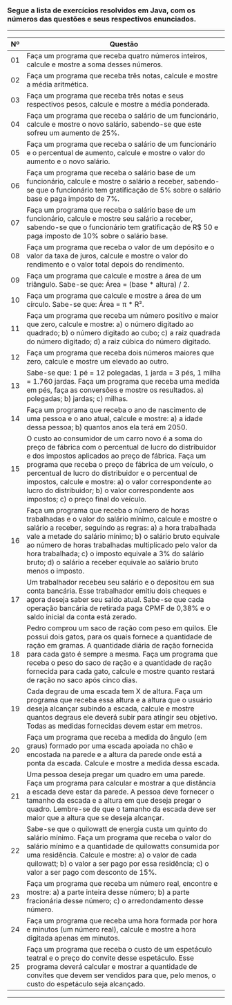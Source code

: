 ### Segue a lista de exercícios resolvidos em Java, com os números das questões e seus respectivos enunciados.
------
| Nº  | Questão                                                                 |
| --- | ------------------------------------------------------------------------ |
| 01  | Faça um programa que receba quatro números inteiros, calcule e mostre a soma desses números. |
| 02  | Faça um programa que receba três notas, calcule e mostre a média aritmética. |
| 03  | Faça um programa que receba três notas e seus respectivos pesos, calcule e mostre a média ponderada. |
| 04  | Faça um programa que receba o salário de um funcionário, calcule e mostre o novo salário, sabendo-se que este sofreu um aumento de 25%. |
| 05  | Faça um programa que receba o salário de um funcionário e o percentual de aumento, calcule e mostre o valor do aumento e o novo salário. |
| 06  | Faça um programa que receba o salário base de um funcionário, calcule e mostre o salário a receber, sabendo-se que o funcionário tem gratificação de 5% sobre o salário base e paga imposto de 7%. |
| 07  | Faça um programa que receba o salário base de um funcionário, calcule e mostre seu salário a receber, sabendo-se que o funcionário tem gratificação de R$ 50 e paga imposto de 10% sobre o salário base. |
| 08  | Faça um programa que receba o valor de um depósito e o valor da taxa de juros, calcule e mostre o valor do rendimento e o valor total depois do rendimento. |
| 09  | Faça um programa que calcule e mostre a área de um triângulo. Sabe-se que: Área = (base * altura) / 2. |
| 10  | Faça um programa que calcule e mostre a área de um círculo. Sabe-se que: Área = π * R². |
| 11  | Faça um programa que receba um número positivo e maior que zero, calcule e mostre: a) o número digitado ao quadrado; b) o número digitado ao cubo; c) a raiz quadrada do número digitado; d) a raiz cúbica do número digitado. |
| 12  | Faça um programa que receba dois números maiores que zero, calcule e mostre um elevado ao outro. |
| 13  | Sabe-se que: 1 pé = 12 polegadas, 1 jarda = 3 pés, 1 milha = 1.760 jardas. Faça um programa que receba uma medida em pés, faça as conversões e mostre os resultados. a) polegadas; b) jardas; c) milhas. |
| 14  | Faça um programa que receba o ano de nascimento de uma pessoa e o ano atual, calcule e mostre: a) a idade dessa pessoa; b) quantos anos ela terá em 2050. |
| 15  | O custo ao consumidor de um carro novo é a soma do preço de fábrica com o percentual de lucro do distribuidor e dos impostos aplicados ao preço de fábrica. Faça um programa que receba o preço de fábrica de um veículo, o percentual de lucro do distribuidor e o percentual de impostos, calcule e mostre: a) o valor correspondente ao lucro do distribuidor; b) o valor correspondente aos impostos; c) o preço final do veículo. |
| 16  | Faça um programa que receba o número de horas trabalhadas e o valor do salário mínimo, calcule e mostre o salário a receber, seguindo as regras: a) a hora trabalhada vale a metade do salário mínimo; b) o salário bruto equivale ao número de horas trabalhadas multiplicado pelo valor da hora trabalhada; c) o imposto equivale a 3% do salário bruto; d) o salário a receber equivale ao salário bruto menos o imposto. |
| 17  | Um trabalhador recebeu seu salário e o depositou em sua conta bancária. Esse trabalhador emitiu dois cheques e agora deseja saber seu saldo atual. Sabe-se que cada operação bancária de retirada paga CPMF de 0,38% e o saldo inicial da conta está zerado. |
| 18  | Pedro comprou um saco de ração com peso em quilos. Ele possui dois gatos, para os quais fornece a quantidade de ração em gramas. A quantidade diária de ração fornecida para cada gato é sempre a mesma. Faça um programa que receba o peso do saco de ração e a quantidade de ração fornecida para cada gato, calcule e mostre quanto restará de ração no saco após cinco dias. |
| 19  | Cada degrau de uma escada tem X de altura. Faça um programa que receba essa altura e a altura que o usuário deseja alcançar subindo a escada, calcule e mostre quantos degraus ele deverá subir para atingir seu objetivo. Todas as medidas fornecidas devem estar em metros. |
| 20  | Faça um programa que receba a medida do ângulo (em graus) formado por uma escada apoiada no chão e encostada na parede e a altura da parede onde está a ponta da escada. Calcule e mostre a medida dessa escada. |
| 21  | Uma pessoa deseja pregar um quadro em uma parede. Faça um programa para calcular e mostrar a que distância a escada deve estar da parede. A pessoa deve fornecer o tamanho da escada e a altura em que deseja pregar o quadro. Lembre-se de que o tamanho da escada deve ser maior que a altura que se deseja alcançar. |
| 22  | Sabe-se que o quilowatt de energia custa um quinto do salário mínimo. Faça um programa que receba o valor do salário mínimo e a quantidade de quilowatts consumida por uma residência. Calcule e mostre: a) o valor de cada quilowatt; b) o valor a ser pago por essa residência; c) o valor a ser pago com desconto de 15%. |
| 23  | Faça um programa que receba um número real, encontre e mostre: a) a parte inteira desse número; b) a parte fracionária desse número; c) o arredondamento desse número. |
| 24  | Faça um programa que receba uma hora formada por hora e minutos (um número real), calcule e mostre a hora digitada apenas em minutos. |
| 25  | Faça um programa que receba o custo de um espetáculo teatral e o preço do convite desse espetáculo. Esse programa deverá calcular e mostrar a quantidade de convites que devem ser vendidos para que, pelo menos, o custo do espetáculo seja alcançado. |

---

